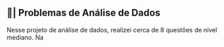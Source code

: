 ## 🎲| Problemas de Análise de Dados

  Nesse projeto de análise de dados, realizei cerca de 8 questões de nível mediano. Na
